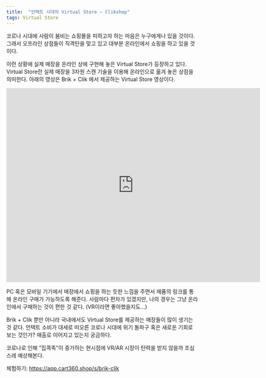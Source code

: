 ```yaml
---
title:  "언택트 시대의 Virtual Store — Clikshop"
tags: Virtual Store
---
```

코로나 시대에 사람이 붐비는 쇼핑몰을 피하고자 하는 마음은 누구에게나 있을 것이다. 그래서 오프라인 상점들이 직격탄을 맞고 있고 대부분 온라인에서 쇼핑을 하고 있을 것이다.

이런 상황에 실제 매장을 온라인 상에 구현해 놓은 Virtual Store가 등장하고 있다. Virtual Store란 실제 매장을 3차원 스캔 기술을 이용해 온라인으로 옮겨 놓은 상점을 의미한다. 아래의 영상은 Brik + Clik 에서 제공하는 Virtual Store 영상이다.

<iframe width="665" height="510" src="https://www.youtube.com/embed/NdNO9u3v1rM" title="YouTube video player" frameborder="0" allow="accelerometer; autoplay; clipboard-write; encrypted-media; gyroscope; picture-in-picture" allowfullscreen></iframe>

PC 혹은 모바일 기기에서 매장에서 쇼핑을 하는 듯한 느낌을 주면서 제품의 링크를 통해 온라인 구매가 가능하도록 해준다. 사람마다 편차가 있겠지만, 나의 경우는 그냥 온라인에서 구매하는 것이 편한 것 같다. (VR이라면 좋아했을지도…)

Brik + Clik 뿐만 아니라 국내에서도 Virtual Store를 제공하는 매장들이 많이 생기는 것 같다. 언택트 소비가 대세로 떠오른 코로나 시대에 위기 돌파구 혹은 새로운 기회로 보는 것인가? 매출로 이어지고 있는지 궁금하다.

코로나로 인해 “집콕족”이 증가하는 현시점에 VR/AR 시장이 탄력을 받지 않을까 조심스레 예상해본다.

체험하기: https://app.cart360.shop/s/brik-clik
